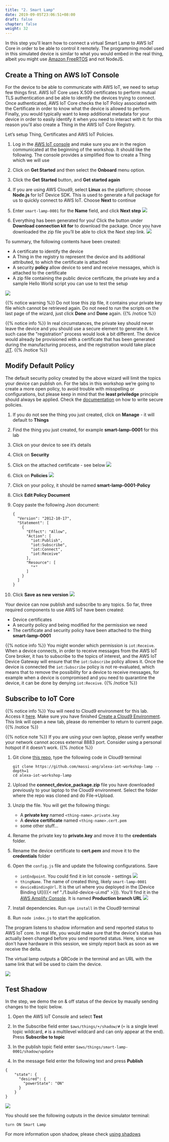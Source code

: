```yaml
---
title: "2. Smart Lamp"
date: 2019-09-05T23:06:51+08:00
draft: false
chapter: false
weight: 32
---
```


In this step you'll learn how to connect a virtual Smart Lamp to AWS IoT Core in order to be able to control it remotely.
The programming model used in this simulated device is similar to what you would embed in the real thing, albeit you might use [Amazon FreeRTOS](https://aws.amazon.com/freertos/) and not NodeJS.

## Create a Thing on AWS IoT Console
For the device to be able to communicate with AWS IoT, we need to setup few things first. AWS IoT Core uses X.509 certificates to perform mutual TLS authentication and be able to identify the devices trying to connect. Once authenticated, AWS IoT Core checks the IoT Policy associated with the Certificate in order to know what the device is allowed to perform. Finally, you would typically want to keep additional metadata for your device in order to easily identify it when you need to interact with it: for this reason you'll also create a Thing in the AWS IoT Core Registry.



Let’s setup Thing, Certificates and AWS IoT Policies.

1. Log in the [AWS IoT console](https://console.aws.amazon.com/iot) and make sure you are in the region communicated at the beginning of the workshop. It should like 
the following. The console provides a simplified flow to create a Thing which we will use

1. Click on **Get Started** and then select the **Onboard** menu option.

1. Click the **Get Started** button, and **Get started again**

1. If you are using AWS Cloud9, select **Linux** as the platform; choose **Node.js** for IoT 
Device SDK. This is used to generate a full package for us to quickly connect to AWS IoT. 
Choose **Next** to continue

1. Enter `smart-lamp-0001` for the **Name** field, and click **Next step** 
![](/images/smart-home/simulator/simulator-5.png)


1. Everything has been generated for you! Click the button under **Download connection kit for** to download the package. 
Once you have downloaded the zip file you’ll be able to click the Next step link.
![](/images/smart-home/simulator/simulator-6.png)


To summary, the following contents have been created:

* A certificate to identify the device
* A Thing in the registry to represent the device and its additional attributed, to which the certificate is attached
* A security **policy** allow device to send and receive messages, which is attached to the certificate
* A zip file containing the public device certificate, the private key and a sample Hello World script you can use to test the setup

![](/images/smart-home/simulator/simulator-8.png)

{{% notice warning %}}
Do not lose this zip file, it contains your private key file which cannot be retrieved again.
Do not need to run the scripts on the last page of the wizard, just click **Done** and **Done** again. 
{{% /notice %}}

{{% notice info %}}
In real circumstances, the private key should never leave the device and you should use a secure element to generate it. In such case the "registration" process would look a bit different. The device would already be provisioned with a certificate that has been generated during the manufacturing process, and the registration would take place [JIT](https://docs.aws.amazon.com/iot/latest/developerguide/jit-provisioning.html). 
{{% /notice %}}

## Modify Default Policy
The default security policy created by the above wizard will limit the 
topics your device can publish on. For the labs in this workshop we’re going 
to create a more open policy, to avoid trouble with misspelling or configurations, but please keep in mind that the **least priviledge** principle should always be applied. Check the [documentation](https://docs.aws.amazon.com/iot/latest/developerguide/authorization.html) on how to write secure policies.


1. If you do not see the thing you just created, click on **Manage** - it will default to **Things**

1. Find the thing you just created, for example **smart-lamp-0001** for this lab

1. Click on your device to see it’s details

1. Click on **Security**

1. Click on the attached certificate - see below
![](/images/smart-home/simulator/simulator-15.png)

1. Click on **Policies**
![](/images/smart-home/simulator/simulator-16.png)

1. Click on your policy, it should be named **smart-lamp-0001-Policy**

1. Click **Edit Policy Document**

1. Copy paste the following Json document:
    ```
    {
      "Version": "2012-10-17",
      "Statement": [
        {
          "Effect": "Allow",
          "Action": [
            "iot:Publish",
            "iot:Subscribe",
            "iot:Connect",
            "iot:Receive"
          ],
          "Resource": [
            "*"
          ]
        }
      ]
    }
    ```

1. Click **Save as new version**
![](/images/smart-home/simulator/simulator-17.png)

Your device can now publish and subscribe to any topics. So far, three required 
components to use AWS IoT have been created:

* Device certificates
* A security policy and being modified for the permission we need
* The certificate and security policy have been attached to the thing **smart-lamp-0001**

{{% notice info %}}
You might wonder which permission is `iot:Receive`. When a device connects, in order to receive messages from the AWS IoT Core broker,
it has to subscribe to the topics of interest, and the AWS IoT Device Gateway will ensure that the `iot:Subscribe` policy allows it. 
Once the device is connected the `iot:Subscribe` policy is not re-evaluated, which means that to remove the possibility for a device
to receive messages, for example when a device is compromised and you need to quarantine the device, it can be done by denying `iot:Receive`. 
{{% /notice %}}


## Subscribe to IoT Core

{{% notice info %}}
You will need to Cloud9 environment for this lab. Access it [here](https://console.aws.amazon.com/cloud9/home?region=us-east-1#/). Make sure you have finished 
<a href="/20-getting-started/create-cloud9-env/" target="_blank">Create a Cloud9 Environment</a>. This link will 
open a new tab, please do remember to return to current page.
{{% /notice %}}

{{% notice note %}}
If you are using your own laptop, please verify weather your network cannot access external 8883 port. Consider using a personal hotspot if it doesn't work. 
{{% /notice %}}

1. Git clone [this repo](https://github.com/massi-ang/alexa-iot-workshop-lamp), type the following code in Cloud9
terminal
    ```
    git clone https://github.com/massi-ang/alexa-iot-workshop-lamp --depth=1
    cd alexa-iot-workshop-lamp
    ```
1. Upload the **connect_device_package.zip** file you have downloaded previously to your laptop to the Cloud9 environment. 
Select the folder where the repo was cloned and do File->Upload.

1. Unzip the file. You will get the following things:
   - A **private key** named `<thing-name>.private.key`
   - A **device certificate** named `<thing-name>.cert.pem`
   - some other stuff...

1. Rename the private key to **private.key** and move it to the **credentials** folder. 

1. Rename the device certificate to **cert.pem** and move it to the **credentials** folder

1. Open the `config.js` file and update the following configurations. Save
    - `iotEndpoint`. You could find it in Iot console - settings
    ![](/images/smart-home/simulator/simulator-18.png?width=500)
    - `thingName`. The name of created thing, likely `smart-lamp-0001`
    - `deviceBindingUrl`. It is the url where you deployed in the [Device Binding UI]({{< ref "./1.build-device-ui.md" >}}).
      You'll find it in the [AWS Amplify Console](https://console.aws.amazon.com/amplify). It is named **Production branch URL**
    ![](/images/smart-home/amplify-url.png?width=500)


1. Install dependencies. Run `npm install` in the Cloud9 terminal 

1. Run `node index.js` to start the application. 

The program listens to shadow information and send reported status to AWS IoT core. In real life, you would make sure that 
the device's status has actually  been changed before you send reported status. Here, since we don't have hardware in this 
session, we simply report back as soon as we receive the delta.   

The virtual lamp outputs a QRCode in the terminal and an URL with the same link that will be used to claim the device.

![](/images/smart-home/simulator/qrcode-terminal.png?width=400)

## Test Shadow 

In the step, we demo the on & off status of the device by maually sending changes to the topic below.

1. Open the AWS IoT Console and select **Test**

1. In the Subscribe field enter `$aws/things/+/shadow/#` (`+` is a single level topic wildcard, `#` is a multilevel wildcard and can only appear at the end). Press **Subscribe to topic**

1. In the publish topic field enter `$aws/things/smart-lamp-0001/shadow/update`

1. In the message field enter the following text and press **Publish**

```
{
    "state": {
      "desired": {
        "powerState": "ON"
      }
    }
}
```
![](/images/smart-home/simulator/simulator-19.png)

You should see the following outputs in the device simulator terminal:
```
turn ON Smart Lamp
```

For more information upon shadow, please check [using shadows](https://docs.aws.amazon.com/iot/latest/developerguide/using-device-shadows.html)


